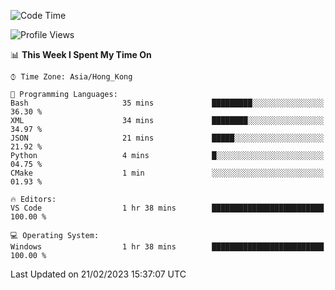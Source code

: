 <!--START_SECTION:waka-->
![Code Time](http://img.shields.io/badge/Code%20Time-31%20hrs%2019%20mins-blue)

![Profile Views](http://img.shields.io/badge/Profile%20Views-5-blue)

📊 **This Week I Spent My Time On** 

```text
⌚︎ Time Zone: Asia/Hong_Kong

💬 Programming Languages: 
Bash                     35 mins             █████████░░░░░░░░░░░░░░░░   36.30 % 
XML                      34 mins             ████████░░░░░░░░░░░░░░░░░   34.97 % 
JSON                     21 mins             █████░░░░░░░░░░░░░░░░░░░░   21.92 % 
Python                   4 mins              █░░░░░░░░░░░░░░░░░░░░░░░░   04.75 % 
CMake                    1 min               ░░░░░░░░░░░░░░░░░░░░░░░░░   01.93 % 

🔥 Editors: 
VS Code                  1 hr 38 mins        █████████████████████████   100.00 % 

💻 Operating System: 
Windows                  1 hr 38 mins        █████████████████████████   100.00 % 

```


 Last Updated on 21/02/2023 15:37:07 UTC
<!--END_SECTION:waka-->
